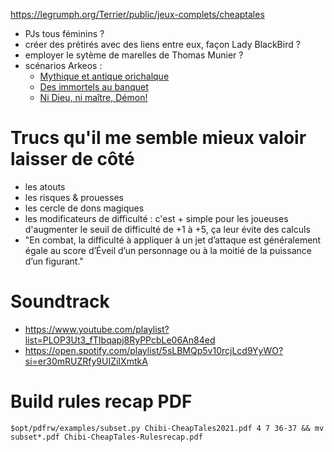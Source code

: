 https://legrumph.org/Terrier/public/jeux-complets/cheaptales

* PJs tous féminins ?
* créer des prétirés avec des liens entre eux, façon Lady BlackBird ?
* employer le sytème de marelles de Thomas Munier ?
* scénarios Arkeos :
    + [Mythique et antique orichalque](https://www.scenariotheque.org/Document/info_doc.php?id_doc=3649)
    + [Des immortels au banquet](http://couroberon.free.fr/scenarii/concours/Concours11/ImmortelsBanquet.pdf)
    + [Ni Dieu, ni maître, Démon!](https://www.scenariotheque.org/Document/info_doc.php?id_doc=5700)

# Trucs qu'il me semble mieux valoir laisser de côté
- les atouts
- les risques & prouesses
- les cercle de dons magiques
- les modificateurs de difficulté : c'est + simple pour les joueuses d'augmenter
  le seuil de difficulté de +1 à +5, ça leur évite des calculs
- "En combat, la difficulté à appliquer à un jet d’attaque est généralement égale au score d’Éveil d’un personnage ou à la moitié de la puissance d’un figurant."

# Soundtrack

* https://www.youtube.com/playlist?list=PLOP3Ut3_fTIbqapj8RyPPcbLe06An84ed
* https://open.spotify.com/playlist/5sLBMQp5v10rcjLcd9YyWO?si=er30mRUZRfy9UIZiIXmtkA

# Build rules recap PDF

    $opt/pdfrw/examples/subset.py Chibi-CheapTales2021.pdf 4 7 36-37 && mv subset*.pdf Chibi-CheapTales-Rulesrecap.pdf
